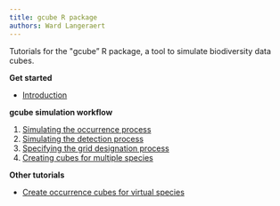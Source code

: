 ```yaml
---
title: gcube R package
authors: Ward Langeraert
---
```


Tutorials for the "gcube” R package, a tool to simulate biodiversity data cubes.

**Get started**
- [Introduction](https://b-cubed-eu.github.io/gcube/)

**gcube simulation workflow**
1. [Simulating the occurrence process](https://b-cubed-eu.github.io/gcube/articles/occurrence-process.html)
2. [Simulating the detection process](https://b-cubed-eu.github.io/gcube/articles/detection-process.html)
3. [Specifying the grid designation process](https://b-cubed-eu.github.io/gcube/articles/grid-designation-process.html)
4. [Creating cubes for multiple species](https://b-cubed-eu.github.io/gcube/articles/multi-species-approach.html)

**Other tutorials**
- [Create occurrence cubes for virtual species](https://b-cubed-eu.github.io/gcube/articles/cube-for-virtual-species.html)
